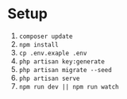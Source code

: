 # Setup
<ol>
    <li> <code>composer update</code></li>
        <li> <code>npm install</code></li>
        <li> <code>cp .env.exaple .env</code></li>
        <li> <code>php artisan key:generate</code></li>
        <li> <code>php artisan migrate --seed</code></li>
        <li> <code>php artisan serve</code></li>
        <li> <code>npm run dev || npm run watch</code></li>
</ol>


